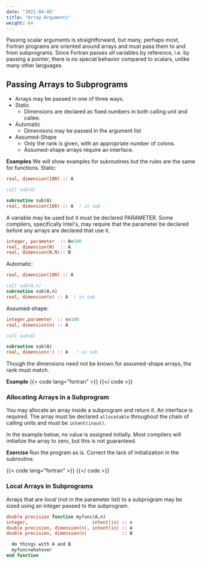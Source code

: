 ```yaml
---
date: "2021-04-05"
title: "Array Arguments"
weight: 64
---
```


Passing scalar arguments is straightforward, but many, perhaps most, Fortran programs are oriented around arrays and must pass them to and from subprograms.
Since Fortran passes _all_ variables by reference, i.e. by passing a pointer, there is no special behavior compared to scalars, unlike many other languages.

## Passing Arrays to Subprograms

* Arrays may be passed in one of three ways.
* Static
  * Dimensions are declared as fixed numbers in both calling unit and callee.
* Automatic
  * Dimensions may be passed in the argument list
* Assumed-Shape
  * Only the rank is given, with an appropriate number of colons.
  * Assumed-shape arrays require an interface.

**Examples**
We will show examples for subroutines but the rules are the same for functions.
Static:
```fortran
real, dimension(100) :: A

call sub(A)

subroutine sub(A)
real, dimension(100) :: A  ! in sub
```
A variable may be used but it must be declared PARAMETER.  Some compilers, specifically Intel's, may require that the parameter be declared before any arrays are declared that use it.
```fortran
integer, parameter  :: N=100
real, dimension(N)  :: A
real, dimension(N,N):: B
```

Automatic:
```fortran
real, dimension(100) :: A

call sub(A,n)
subroutine sub(A,n)
real, dimension(n) :: A  ! in sub
```
Assumed-shape:
```fortran
integer,parameter  :: n=100
real, dimension(n) :: A

call sub(A)

subroutine sub(A)
real, dimension(:) :: A   ! in sub
```

Though the dimensions need not be known for assumed-shape arrays, the rank must match.

**Example**
{{< code lang="fortran" >}}
    [](/content/courses/fortran-introduction/codes/pass_arrays.f90)
{{</ code >}}

### Allocating Arrays in a Subprogram

You may allocate an array inside a subprogram and return it.  An interface is required.  The array must be declared `allocatable` throughout the chain of calling units and must be `intent(inout)`.  

In the example below, no value is assigned initially. Most compilers will initialize the array to zero, but this is not guaranteed.

**Exercise**
Run the program as is. Correct the lack of initialization in the subroutine.

{{< code lang="fortran" >}}
    [](/content/courses/fortran-introduction/codes/pass_alloc.f90)
{{</ code >}}

### Local Arrays in Subprograms

Arrays that are _local_ (not in the parameter list) to a subprogram may be sized using an integer passed to the subprogram.

```fortran
double precision function myfunc(A,n)
integer,                        intent(in) :: n
double precision, dimension(n), intent(in) :: A
double precision, dimension(n)             :: B

  do things with A and B
  myfunc=whatever
end function
```
